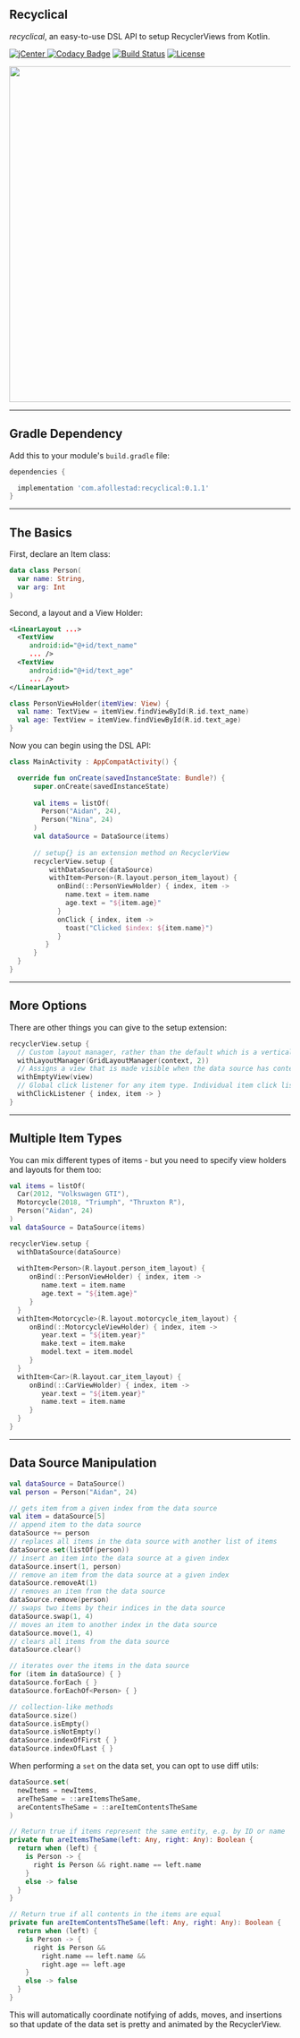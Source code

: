 ## Recyclical

*recyclical*, an easy-to-use DSL API to setup RecyclerViews from Kotlin.

[ ![jCenter](https://api.bintray.com/packages/drummer-aidan/maven/recyclical/images/download.svg) ](https://bintray.com/drummer-aidan/maven/recyclical/_latestVersion)
[![Codacy Badge](https://api.codacy.com/project/badge/Grade/bdc552fb3832423986a296a47b9ddef0)](https://www.codacy.com/app/drummeraidan_50/recyclical?utm_source=github.com&amp;utm_medium=referral&amp;utm_content=afollestad/recyclical&amp;utm_campaign=Badge_Grade)
[![Build Status](https://travis-ci.org/afollestad/recyclical.svg)](https://travis-ci.org/afollestad/recyclical)
[![License](https://img.shields.io/badge/license-Apache%202-4EB1BA.svg?style=flat-square)](https://www.apache.org/licenses/LICENSE-2.0.html)

<img src="https://raw.githubusercontent.com/afollestad/recyclical/master/art/showcase.png" width="600" />

---

## Gradle Dependency

Add this to your module's `build.gradle` file:

```gradle
dependencies {

  implementation 'com.afollestad:recyclical:0.1.1'
}
```

---

## The Basics

First, declare an Item class:

```kotlin
data class Person(
  var name: String,
  var arg: Int
)
```

Second, a layout and a View Holder:

```xml
<LinearLayout ...>
  <TextView 
     android:id="@+id/text_name"
     ... />    
  <TextView 
     android:id="@+id/text_age"
     ... />
</LinearLayout>
```

```kotlin
class PersonViewHolder(itemView: View) {
  val name: TextView = itemView.findViewById(R.id.text_name)
  val age: TextView = itemView.findViewById(R.id.text_age)
}
```

Now you can begin using the DSL API:

```kotlin
class MainActivity : AppCompatActivity() {

  override fun onCreate(savedInstanceState: Bundle?) {
      super.onCreate(savedInstanceState)
      
      val items = listOf(
        Person("Aidan", 24),
        Person("Nina", 24)
      )
      val dataSource = DataSource(items)
      
      // setup{} is an extension method on RecyclerView
      recyclerView.setup {
          withDataSource(dataSource)
          withItem<Person>(R.layout.person_item_layout) {
            onBind(::PersonViewHolder) { index, item ->
              name.text = item.name
              age.text = "${item.age}"
            }
            onClick { index, item ->
              toast("Clicked $index: ${item.name}")
            }
         }
      }
  }
}
```

---

## More Options

There are other things you can give to the setup extension:

```kotlin
recyclerView.setup {
  // Custom layout manager, rather than the default which is a vertical LinearLayoutManager
  withLayoutManager(GridLayoutManager(context, 2))
  // Assigns a view that is made visible when the data source has content, else is hidden (gone)
  withEmptyView(view)
  // Global click listener for any item type. Individual item click listeners are called first.
  withClickListener { index, item -> }
}
```

---

## Multiple Item Types

You can mix different types of items - but you need to specify view holders and layouts for them too:

```kotlin
val items = listOf(
  Car(2012, "Volkswagen GTI"),
  Motorcycle(2018, "Triumph", "Thruxton R"),
  Person("Aidan", 24)
)
val dataSource = DataSource(items)

recyclerView.setup {
  withDataSource(dataSource)
    
  withItem<Person>(R.layout.person_item_layout) {
     onBind(::PersonViewHolder) { index, item ->
        name.text = item.name
        age.text = "${item.age}"
     }
  }
  withItem<Motorcycle>(R.layout.motorcycle_item_layout) {
     onBind(::MotorcycleViewHolder) { index, item ->
        year.text = "${item.year}"
        make.text = item.make
        model.text = item.model
     }
  }
  withItem<Car>(R.layout.car_item_layout) {
     onBind(::CarViewHolder) { index, item ->
        year.text = "${item.year}"
        name.text = item.name
     } 
  }
}
```

---

## Data Source Manipulation

```kotlin
val dataSource = DataSource()
val person = Person("Aidan", 24)

// gets item from a given index from the data source
val item = dataSource[5]
// append item to the data source
dataSource += person
// replaces all items in the data source with another list of items
dataSource.set(listOf(person))
// insert an item into the data source at a given index
dataSource.insert(1, person)
// remove an item from the data source at a given index
dataSource.removeAt(1)
// removes an item from the data source
dataSource.remove(person)
// swaps two items by their indices in the data source
dataSource.swap(1, 4)
// moves an item to another index in the data source
dataSource.move(1, 4)
// clears all items from the data source
dataSource.clear()

// iterates over the items in the data source
for (item in dataSource) { }
dataSource.forEach { }
dataSource.forEachOf<Person> { }

// collection-like methods
dataSource.size()
dataSource.isEmpty()
dataSource.isNotEmpty()
dataSource.indexOfFirst { }
dataSource.indexOfLast { }
```

When performing a `set` on the data set, you can opt to use diff utils:

```kotlin
dataSource.set(
  newItems = newItems,
  areTheSame = ::areItemsTheSame,
  areContentsTheSame = ::areItemContentsTheSame
)

// Return true if items represent the same entity, e.g. by ID or name
private fun areItemsTheSame(left: Any, right: Any): Boolean {
  return when (left) {
    is Person -> {
      right is Person && right.name == left.name
    }
    else -> false
  }
}

// Return true if all contents in the items are equal
private fun areItemContentsTheSame(left: Any, right: Any): Boolean {
  return when (left) {
    is Person -> {
      right is Person &&
        right.name == left.name &&
        right.age == left.age
    }
    else -> false
  }
}
```

This will automatically coordinate notifying of adds, moves, and insertions so that 
update of the data set is pretty and animated by the RecyclerView.